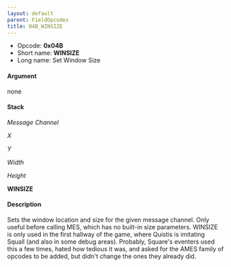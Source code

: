 ```yaml
---
layout: default
parent: FieldOpcodes
title: 04B_WINSIZE
---
```


-   Opcode: **0x04B**
-   Short name: **WINSIZE**
-   Long name: Set Window Size

#### Argument

none

#### Stack

  
*Message Channel*

*X*

*Y*

*Width*

*Height*

**WINSIZE**

#### Description

Sets the window location and size for the given message channel. Only useful before calling MES, which has no built-in size parameters. WINSIZE is only used in the first hallway of the game, where Quistis is imitating Squall (and also in some debug areas). Probably, Square's eventers used this a few times, hated how tedious it was, and asked for the AMES family of opcodes to be added, but didn't change the ones they already did.
